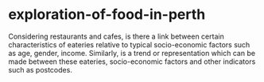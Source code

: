 # exploration-of-food-in-perth
Considering restaurants and cafes, is there a link between certain characteristics of eateries relative to typical socio-economic factors such as age, gender, income. Similarly, is a trend or representation which can be made between these eateries, socio-economic factors and other indicators such as postcodes.
